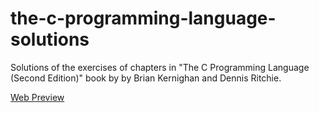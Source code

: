 # the-c-programming-language-solutions
Solutions of the exercises of chapters in "The C Programming Language (Second Edition)" book by by Brian Kernighan and Dennis Ritchie.

[Web Preview](https://mahmoud-ehab.github.io/the-c-programming-language-solutions)

